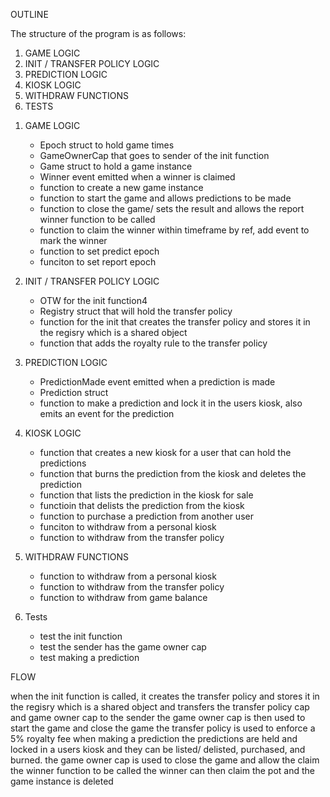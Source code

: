 
OUTLINE 


The structure of the program is as follows:
    
1. GAME LOGIC
2. INIT / TRANSFER POLICY LOGIC
3. PREDICTION LOGIC
4. KIOSK LOGIC
5. WITHDRAW FUNCTIONS
6. TESTS



1) GAME LOGIC
    - Epoch struct to hold game times
    - GameOwnerCap that goes to sender of the init function
    - Game struct to hold a game instance
    - Winner event emitted when a winner is claimed
    - function to create a new game instance
    - function to start the game and allows predictions to be made
    - function to close the game/ sets the result and allows the report winner function to be called
    - function to claim the winner within timeframe by ref, add event to mark the winner
    - function to set predict epoch
    - funciton to set report epoch



2) INIT / TRANSFER POLICY LOGIC
    - OTW for the init function4
    - Registry struct that will hold the transfer policy
    - function for the init  that creates the transfer policy and stores it in the regisry which is a shared object
    - function that adds the royalty rule to the transfer policy



3) PREDICTION LOGIC
    - PredictionMade event emitted when a prediction is made
    - Prediction struct
    - function to make a prediction and lock it in the users kiosk, also emits an event for the prediction



4) KIOSK LOGIC
    - function that creates a new kiosk for a user that can hold the predictions
    - function that burns the prediction from the kiosk and deletes the prediction
    - function that lists the prediction in the kiosk for sale
    - functioin that delists the prediction from the kiosk
    - function to purchase a prediction from another user
    - funciton to withdraw from a personal kiosk
    - function to withdraw from the transfer policy



5) WITHDRAW FUNCTIONS
    - function to withdraw from a personal kiosk
    - function to withdraw from the transfer policy
    - function to withdraw from game balance



6) Tests
    - test the init function
    - test the sender has the game owner cap
    - test making a prediction






  FLOW 


when the init function is called, it creates the transfer policy and stores it in the regisry which is a shared object
and transfers the transfer policy cap and game owner cap to the sender
the game owner cap is then used to start the game and close the game
the transfer policy is used to enforce a 5% royalty fee when making a prediction
the predictions are held and locked in a users kiosk and they can be listed/ delisted, purchased, and burned.
the game owner cap is used to close the game and allow the claim the winner function to be called
the winner can then claim the pot and the game instance is deleted

